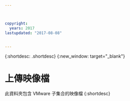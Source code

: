 ```yaml
---



copyright:
  years: 2017
lastupdated: "2017-08-08"


---
```


{:shortdesc: .shortdesc}
{:new_window: target="_blank"}

# 上傳映像檔
此資料夾包含 VMware 子集合的映像檔
{:shortdesc}
